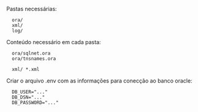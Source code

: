 Pastas necessárias:
```  
  ora/
  xml/
  log/
```

Conteúdo necessário em cada pasta:
```
  ora/sqlnet.ora
  ora/tnsnames.ora

  xml/ *.xml
```

Criar o arquivo .env com as informações para conecção ao banco oracle:
```
  DB_USER="..."
  DB_DSN="..."
  DB_PASSWORD="..."
```
